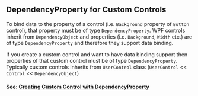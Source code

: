 ## DependencyProperty for Custom Controls
To bind data to the property of a control (i.e. `Background` property of `Button` control), that property must be of type `DependencyProperty`.
WPF controls inherit from `DependencyObject` and properties (i.e. `Background`, `Width` etc.) are of type `DependencyProperty` and therefore they support data binding.   

If you create a custom control and want to have data binding support then properties of that custom control must be of type `DependencyProperty`. Typically custom controls inherits from `UserControl` class (`UserControl` << `Control` << `DependencyObject`)

#### See: [Creating Custom Control with DependencyProperty](https://github.com/hovermind/wpf-ninja/blob/master/doc-md/user-control.md#creating-usercontrol)
